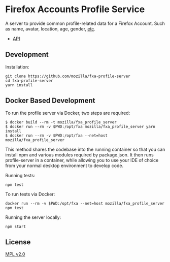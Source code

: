 # Firefox Accounts Profile Service

A server to provide common profile-related data for a Firefox Account.
Such as name, avatar, location, age, gender, [etc](https://wiki.mozilla.org/Identity/Firefox-Accounts#What_information_does_Firefox_Accounts_store_about_the_user.3F_Can_I_use_it_to_store_user_data_for_my_application_or_service.3F).

- [API](./docs/API.md)

## Development

Installation:

```
git clone https://github.com/mozilla/fxa-profile-server
cd fxa-profile-server
yarn install
```

## Docker Based Development

To run the profile server via Docker, two steps are required:

    $ docker build --rm -t mozilla/fxa_profile_server
    $ docker run --rm -v $PWD:/opt/fxa mozilla/fxa_profile_server yarn install
    $ docker run --rm -v $PWD:/opt/fxa --net=host mozilla/fxa_profile_server

This method shares the codebase into the running container so that you can install npm and various modules required by package.json. It then runs profile-server in a container, while allowing you to use your IDE of choice from your normal desktop environment to develop code.

Running tests:

```
npm test
```

To run tests via Docker:

```
docker run --rm -v $PWD:/opt/fxa --net=host mozilla/fxa_profile_server npm test
```

Running the server locally:

```
npm start
```

## License

[MPL v2.0](./LICENSE)

